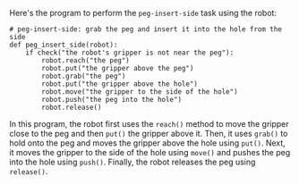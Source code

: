 Here's the program to perform the `peg-insert-side` task using the robot:

```
# peg-insert-side: grab the peg and insert it into the hole from the side
def peg_insert_side(robot):
    if check("the robot's gripper is not near the peg"):
        robot.reach("the peg")
        robot.put("the gripper above the peg")
        robot.grab("the peg")
        robot.put("the gripper above the hole")
        robot.move("the gripper to the side of the hole")
        robot.push("the peg into the hole")
        robot.release()
```

In this program, the robot first uses the `reach()` method to move the gripper close to the peg and then `put()` the gripper above it. Then, it uses `grab()` to hold onto the peg and moves the gripper above the hole using `put()`. Next, it moves the gripper to the side of the hole using `move()` and pushes the peg into the hole using `push()`. Finally, the robot releases the peg using `release()`.